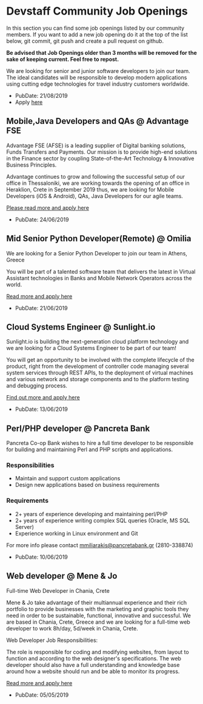 # Devstaff Community Job Openings

In this section you can find some job openings listed by our community members. If you want to add a new job opening do it at the top of the list below, git commit, git push and create a pull request on github.

__Be advised that Job Openings older than 3 months will be removed for the sake of keeping current. Feel free to repost.__

We are looking for senior and junior software developers to join our team. The ideal candidates will be responsible to develop modern applications using cutting edge technologies for travel industry customers worldwide.

* PubDate: 21/08/2019
* Apply [here](https://www.cyberlogic.gr/en/careers/)

## Mobile,Java Developers and QAs @ Advantage FSE

Advantage FSE (AFSE) is a leading supplier of Digital banking solutions, Funds Transfers and Payments. Our mission is to provide high-end solutions in the Finance sector by coupling State-of-the-Art Technology & Innovative Business Principles.

Advantage continues to grow and following the successful setup of our office in Thessaloniki, we are working towards the opening of an office in Heraklion, Crete in September 2019 thus, we are looking for Mobile Developers (iOS & Android), QAs, Java Developers for our agile teams.

[Please read more and apply here](https://advantage-fse.workable.com/)

* PubDate: 24/06/2019

## Mid Senior Python Developer(Remote) @ Omilia

We are looking for a Senior Python Developer to join our team in Athens, Greece

You will be part of a talented software team that delivers the latest in Virtual Assistant technologies in Banks and Mobile Network Operators across the world.

[Read more and apply here](https://omilia-ltd.workable.com/j/56E28D7809?viewed=true)

* PubDate: 21/06/2019

## Cloud Systems Engineer @ Sunlight.io

Sunlight.io is building the next-generation cloud platform technology and we are looking for a Cloud Systems Engineer to be part of our team!

You will get an opportunity to be involved with the complete lifecycle of the product, right from the development of controller code managing several system services through REST APIs, to the deployment of virtual machines and various network and storage components and to the platform testing and debugging process. 

[Find out more and apply here](https://sunlight-io.workable.com/)

* PubDate: 13/06/2019

## Perl/PHP developer @ Pancreta Bank

Pancreta Co-op Bank wishes to hire a full time developer to be responsible for building and maintaining Perl and PHP scripts and applications.

### Responsibilities

* Maintain and support custom applications
* Design new applications based on business requirements

### Requirements

* 2+ years of experience developing and maintaining perl/PHP
* 2+ years of experience writing complex SQL queries (Oracle, MS SQL Server)
* Experience working in Linux environment and Git

For more info please contact mmiliarakis@pancretabank.gr (2810-338874)

* PubDate: 10/06/2019

## Web developer @ Mene & Jo

Full-time Web Developer in Chania, Crete

Mene & Jo take advantage of their multiannual experience and their rich portfolio to provide businesses with the marketing and graphic tools they need in order to be sustainable, functional, innovative and successful. We are based in Chania, Crete, Greece and we are looking for a full-time web developer to work 8h/day, 5d/week in Chania, Crete.

Web Developer Job Responsibilities:

The role is responsible for coding and modifying websites, from layout to function and according to the web designer's specifications. The web developer should also have a full understanding and knowledge base around how a website should run and be able to monitor its progress.

[Read more and apply here](http://bit.ly/webdeveloperinchania)

* PubDate: 05/05/2019 

